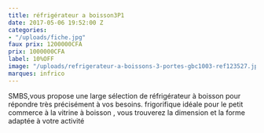 ```yaml
---
title: réfrigérateur a boisson3P1
date: 2017-05-06 19:52:00 Z
categories:
- "/uploads/fiche.jpg"
faux prix: 1200000CFA
prix: 1000000CFA
label: 10%OFF
image: "/uploads/refrigerateur-a-boissons-3-portes-gbc1003-ref123527.jpg"
marques: infrico
---
```


SMBS,vous propose une large sélection de réfrigérateur à boisson pour répondre très précisément à vos besoins. frigorifique  idéale pour le petit commerce à la vitrine à boisson , vous trouverez la dimension et la forme adaptée à votre activité 